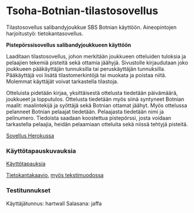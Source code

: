 # Tsoha-Botnian-tilastosovellus
Tilastosovellus salibandyjoukkue SBS Botnian käyttöön. Aineopintojen harjoitustyö: tietokantasovellus.

**Pistepörssisovellus salibandyjoukkueen käyttöön**

Laaditaan tilastosovellus, johon merkitään joukkueen otteluiden tuloksia ja pelaajien tekemiä pisteitä sekä ottamia jäähyjä. Sivustolle kirjaudutaan joko joukkueen pääkäyttäjän tunnuksilla tai peruskäyttäjän tunnuksilla. Pääkäyttäjä voi lisätä tilastomerkintöjä tai muokata ja poistaa niitä. Molemmat käyttäjät voivat tarkastella tilastoja.

Otteluista pidetään kirjaa, yksittäisestä ottelusta tiedetään päivämäärä, joukkueet ja lopputulos. Ottelusta tiedetään myös siinä syntyneet Botnian maalit: maalintekijä ja syöttäjä sekä Botnian ottamat jäähyt. Myös ottelussa pelanneet Botnian pelaajat tiedetään. Pelaajasta tiedetään nimi ja pelinumero. Tiedoista saadaan koostettua pistepörssi, josta voidaan tarkastella pelaajia, heidän pelaamiaan otteluita sekä niissä tehtyjä pisteitä.

[Sovellus Herokussa](https://tsoha-botnian-tilastosovellus.herokuapp.com/)

### Käyttötapauskuvauksia

[Käyttötapauksia](https://github.com/Deemusc/Tsoha-Botnian-tilastosovellus/blob/master/documentation/kayttotapaukset.md)

[Tietokantakaavio](https://github.com/Deemusc/Tsoha-Botnian-tilastosovellus/blob/master/documentation/tietokantakaavio_kuvana.png), [myös tekstimuodossa](https://github.com/Deemusc/Tsoha-Botnian-tilastosovellus/blob/master/documentation/tietokantakaavio_tekstina.md)

### Testitunnukset

Käyttäjätunnus: hartwall
Salasana: jaffa
